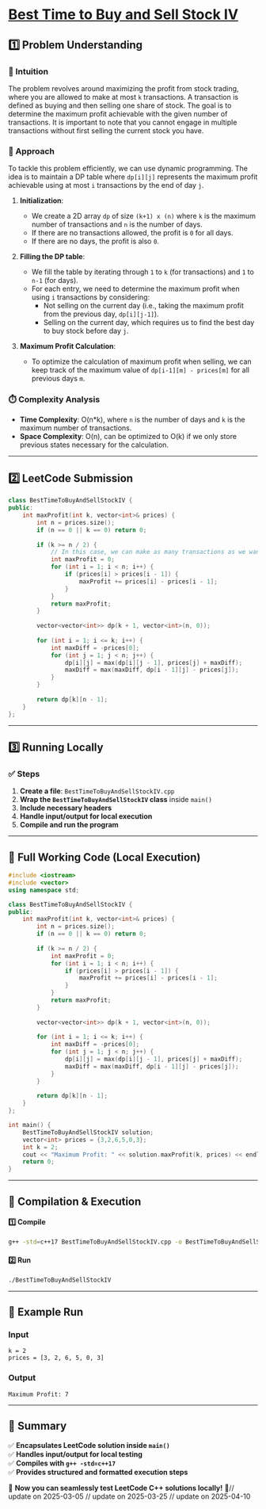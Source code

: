 # **[Best Time to Buy and Sell Stock IV](https://leetcode.com/problems/best-time-to-buy-and-sell-stock-iv/description/)**  

## **1️⃣ Problem Understanding**  
### **📌 Intuition**  
The problem revolves around maximizing the profit from stock trading, where you are allowed to make at most `k` transactions. A transaction is defined as buying and then selling one share of stock. The goal is to determine the maximum profit achievable with the given number of transactions. It is important to note that you cannot engage in multiple transactions without first selling the current stock you have. 

### **🚀 Approach**  
To tackle this problem efficiently, we can use dynamic programming. The idea is to maintain a DP table where `dp[i][j]` represents the maximum profit achievable using at most `i` transactions by the end of day `j`.

1. **Initialization**: 
   - We create a 2D array `dp` of size `(k+1) x (n)` where `k` is the maximum number of transactions and `n` is the number of days.
   - If there are no transactions allowed, the profit is `0` for all days.
   - If there are no days, the profit is also `0`.

2. **Filling the DP table**:
   - We fill the table by iterating through `1` to `k` (for transactions) and `1` to `n-1` (for days).
   - For each entry, we need to determine the maximum profit when using `i` transactions by considering:
     - Not selling on the current day (i.e., taking the maximum profit from the previous day, `dp[i][j-1]`).
     - Selling on the current day, which requires us to find the best day to buy stock before day `j`. 

3. **Maximum Profit Calculation**:
   - To optimize the calculation of maximum profit when selling, we can keep track of the maximum value of `dp[i-1][m] - prices[m]` for all previous days `m`.

### **⏱️ Complexity Analysis**  
- **Time Complexity**: O(n*k), where `n` is the number of days and `k` is the maximum number of transactions.
- **Space Complexity**: O(n), can be optimized to O(k) if we only store previous states necessary for the calculation.

---  

## **2️⃣ LeetCode Submission**  
```cpp
class BestTimeToBuyAndSellStockIV {
public:
    int maxProfit(int k, vector<int>& prices) {
        int n = prices.size();
        if (n == 0 || k == 0) return 0;
        
        if (k >= n / 2) {
            // In this case, we can make as many transactions as we want
            int maxProfit = 0;
            for (int i = 1; i < n; i++) {
                if (prices[i] > prices[i - 1]) {
                    maxProfit += prices[i] - prices[i - 1];
                }
            }
            return maxProfit;
        }
        
        vector<vector<int>> dp(k + 1, vector<int>(n, 0));
        
        for (int i = 1; i <= k; i++) {
            int maxDiff = -prices[0];
            for (int j = 1; j < n; j++) {
                dp[i][j] = max(dp[i][j - 1], prices[j] + maxDiff);
                maxDiff = max(maxDiff, dp[i - 1][j] - prices[j]);
            }
        }
        
        return dp[k][n - 1];
    }
};  
```  

---  

## **3️⃣ Running Locally**  
### **✅ Steps**  
1. **Create a file**: `BestTimeToBuyAndSellStockIV.cpp`  
2. **Wrap the `BestTimeToBuyAndSellStockIV` class** inside `main()`  
3. **Include necessary headers**  
4. **Handle input/output for local execution**  
5. **Compile and run the program**  

---  

## **📝 Full Working Code (Local Execution)**  
```cpp
#include <iostream>
#include <vector>
using namespace std;

class BestTimeToBuyAndSellStockIV {
public:
    int maxProfit(int k, vector<int>& prices) {
        int n = prices.size();
        if (n == 0 || k == 0) return 0;
        
        if (k >= n / 2) {
            int maxProfit = 0;
            for (int i = 1; i < n; i++) {
                if (prices[i] > prices[i - 1]) {
                    maxProfit += prices[i] - prices[i - 1];
                }
            }
            return maxProfit;
        }
        
        vector<vector<int>> dp(k + 1, vector<int>(n, 0));
        
        for (int i = 1; i <= k; i++) {
            int maxDiff = -prices[0];
            for (int j = 1; j < n; j++) {
                dp[i][j] = max(dp[i][j - 1], prices[j] + maxDiff);
                maxDiff = max(maxDiff, dp[i - 1][j] - prices[j]);
            }
        }
        
        return dp[k][n - 1];
    }
};

int main() {
    BestTimeToBuyAndSellStockIV solution;
    vector<int> prices = {3,2,6,5,0,3};
    int k = 2; 
    cout << "Maximum Profit: " << solution.maxProfit(k, prices) << endl;
    return 0;
}  
```  

---  

## **🔧 Compilation & Execution**  
#### **1️⃣ Compile**  
```bash
g++ -std=c++17 BestTimeToBuyAndSellStockIV.cpp -o BestTimeToBuyAndSellStockIV
```  

#### **2️⃣ Run**  
```bash
./BestTimeToBuyAndSellStockIV
```  

---  

## **🎯 Example Run**  
### **Input**  
```
k = 2
prices = [3, 2, 6, 5, 0, 3]
```  
### **Output**  
```
Maximum Profit: 7
```  

---  

## **📌 Summary**  
✅ **Encapsulates LeetCode solution inside `main()`**  
✅ **Handles input/output for local testing**  
✅ **Compiles with `g++ -std=c++17`**  
✅ **Provides structured and formatted execution steps**  

🚀 **Now you can seamlessly test LeetCode C++ solutions locally!** 🚀// update on 2025-03-05
// update on 2025-03-25
// update on 2025-04-10
